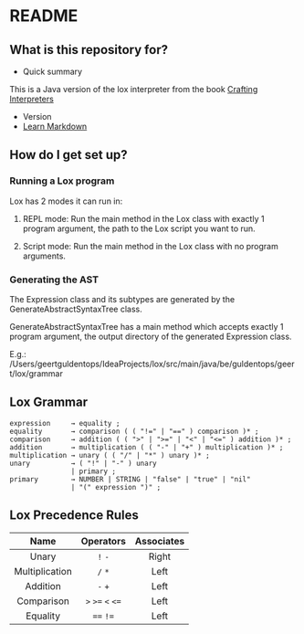 # README #

## What is this repository for? ##

* Quick summary

This is a Java version of the lox interpreter from the book [Crafting Interpreters](http://www.craftinginterpreters.com/introduction.html)

* Version
* [Learn Markdown](https://bitbucket.org/tutorials/markdowndemo)

## How do I get set up? ##

### Running a Lox program ###

Lox has 2 modes it can run in:

1. REPL mode: Run the main method in the Lox class with exactly 1 program argument, the path to the Lox script you want to run.

2. Script mode: Run the main method in the Lox class with no program arguments.


### Generating the AST ###

The Expression class and its subtypes are generated by the GenerateAbstractSyntaxTree class. 

GenerateAbstractSyntaxTree has a main method which accepts exactly 1 program argument, the output directory of the generated Expression class.

E.g.: /Users/geertguldentops/IdeaProjects/lox/src/main/java/be/guldentops/geert/lox/grammar

## Lox Grammar ##

    expression     → equality ;
    equality       → comparison ( ( "!=" | "==" ) comparison )* ;
    comparison     → addition ( ( ">" | ">=" | "<" | "<=" ) addition )* ;
    addition       → multiplication ( ( "-" | "+" ) multiplication )* ;
    multiplication → unary ( ( "/" | "*" ) unary )* ;
    unary          → ( "!" | "-" ) unary
                   | primary ;
    primary        → NUMBER | STRING | "false" | "true" | "nil"
                   | "(" expression ")" ;
                
## Lox Precedence Rules ##

Name            |       Operators       | Associates
:--------------:|:---------------------:|:---------:
Unary           |   `!` `-`             | Right
Multiplication  |   `/` `*`             | Left
Addition        |   `-` `+`             | Left
Comparison      |   `>` `>=` `<` `<=`   | Left
Equality        |   `==` `!=`           | Left